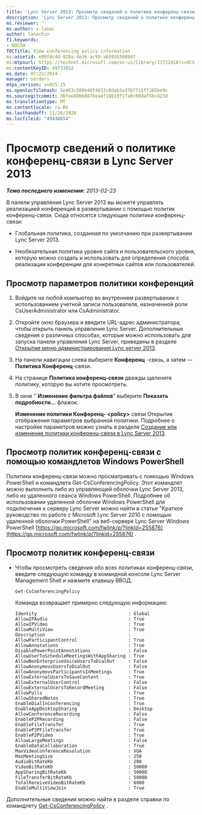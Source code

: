 ```yaml
---
title: 'Lync Server 2013: Просмотр сведений о политике конференц-связи'
description: 'Lync Server 2013: Просмотр сведений о политике конференц-связи.'
ms.reviewer: ''
ms.author: v-lanac
author: lanachin
f1.keywords:
- NOCSH
TOCTitle: View conferencing policy information
ms:assetid: e99fdc4d-926a-4e36-ac99-ab5035568847
ms:mtpsurl: https://technet.microsoft.com/en-us/library/JJ721918(v=OCS.15)
ms:contentKeyID: 49733852
ms.date: 07/23/2014
manager: serdars
mtps_version: v=OCS.15
ms.openlocfilehash: 5e463c500e48f4032c8dab3a3787715f7265be9c
ms.sourcegitcommit: 36fee89bb887bea4f18b19f17a8c69daf5bc423d
ms.translationtype: MT
ms.contentlocale: ru-RU
ms.lasthandoff: 11/26/2020
ms.locfileid: "49438654"
---
```

# <a name="view-conferencing-policy-information-in-lync-server-2013"></a>Просмотр сведений о политике конференц-связи в Lync Server 2013

<div data-xmlns="http://www.w3.org/1999/xhtml">

<div class="topic" data-xmlns="http://www.w3.org/1999/xhtml" data-msxsl="urn:schemas-microsoft-com:xslt" data-cs="https://msdn.microsoft.com/">

<div data-asp="https://msdn2.microsoft.com/asp">



</div>

<div id="mainSection">

<div id="mainBody">

<span> </span>

_**Тема последнего изменения:** 2013-02-23_

В панели управления Lync Server 2013 вы можете управлять реализацией конференций в развертывании с помощью политик конференц-связи. Сюда относятся следующие политики конференц-связи:

  - Глобальная политика, созданная по умолчанию при развертывании Lync Server 2013.

  - Необязательная политика уровня сайта и пользовательского уровня, которую можно создать и использовать для определения способа реализации конференции для конкретных сайтов или пользователей.

<div>

## <a name="to-view-conferencing-policy-settings"></a>Просмотр параметров политики конференций

1.  Войдите на любой компьютер во внутреннем развертывании с использованием учетной записи пользователя, назначенной роли CsUserAdministrator или CsAdministrator.

2.  Откройте окно браузера и введите URL-адрес администратора, чтобы открыть панель управления Lync Server. Дополнительные сведения о различных способах, которые можно использовать для запуска панели управления Lync Server, приведены в разделе [Открытие меню администрирования Lync server 2013](lync-server-2013-open-lync-server-administrative-tools.md).

3.  На панели навигации слева выберите **Конференц** -связь, а затем — **Политика Конференц**-связи.

4.  На странице **Политика конференц-связи** дважды щелкните политику, которую вы хотите просмотреть.

5.  В окне " **Изменение фильтра файлов**" выберите **Показать подробности...** флажок.
    
    **Изменение политики Конференц- \<policy\>** связи Открытие отображения параметров выбранной политики. Подробнее о настройке параметров можно узнать в разделе [Создание или изменение политики конференц-связи в Lync Server 2013](lync-server-2013-create-or-modify-a-conferencing-policy.md).

</div>

<div>

## <a name="viewing-conferencing-policies-by-using-windows-powershell-cmdlets"></a>Просмотр политик конференц-связи с помощью командлетов Windows PowerShell

Политики конференц-связи можно просматривать с помощью Windows PowerShell и командлета Get-CsConferencingPolicy. Этот командлет можно выполнить либо из управляющей оболочки Lync Server 2013, либо из удаленного сеанса Windows PowerShell. Подробнее об использовании удаленной оболочки Windows PowerShell для подключения к серверу Lync Server можно найти в статье "Краткое руководство по работе с Microsoft Lync Server 2010 с помощью удаленной оболочки PowerShell" на веб-сервере Lync Server Windows PowerShell [https://go.microsoft.com/fwlink/p/?linkId=255876](https://go.microsoft.com/fwlink/p/?linkid=255876) .

<div>

## <a name="to-view-conferencing-policies"></a>Просмотр политик конференц-связи

  - Чтобы просмотреть сведения обо всех политиках конференц-связи, введите следующую команду в командной консоли Lync Server Management Shell и нажмите клавишу ВВОД.
    
        Get-CsConferencingPolicy
    
    Команда возвращает примерно следующую информацию:
    
        Identity                                  : Global
        AllowIPAudio                              : True
        AllowIPVideo                              : True
        AllowMultiView                            : True
        Description                               :
        AllowParticipantControl                   : True
        AllowAnnotations                          : True
        DisablePowerPointAnnotations              : False
        AllowUserToScheduleMeetingsWithAppSharing : True
        AllowNonEnterpriseVoiceUsersToDialOut     : False
        AllowAnonymousUsersToDialOut              : False
        AllowAnonymousParticipantsInMeetings      : True
        AllowExternalUsersToSaveContent           : True
        AllowExternalUserControl                  : False
        AllowExternalUsersToRecordMeeting         : False
        AllowPolls                                : True
        AllowSharedNotes                          : True
        EnableDialInConferencing                  : True
        EnableAppDesktopSharing                   : Desktop
        AllowConferenceRecording                  : False
        EnableP2PRecording                        : False
        EnableFileTransfer                        : True
        EnableP2PFileTransfer                     : True
        EnableP2PVideo                            : True
        AllowLargeMeetings                        : False
        EnableDataCollaboration                   : True
        MaxVideoConferenceResolution              : VGA
        MaxMeetingSize                            : 250
        AudioBitRateKb                            : 200
        VideoBitRateKb                            : 50000
        AppSharingBitRateKb                       : 50000
        FileTransferBitRateKb                     : 50000
        TotalReceiveVideoBitRateKb                : 6000
        EnableMultiViewJoin                       : True

</div>

Дополнительные сведения можно найти в разделе справки по командлету [Get-CsConferencingPolicy](https://docs.microsoft.com/powershell/module/skype/Get-CsConferencingPolicy) .

</div>

</div>

<span> </span>

</div>

</div>

</div>

